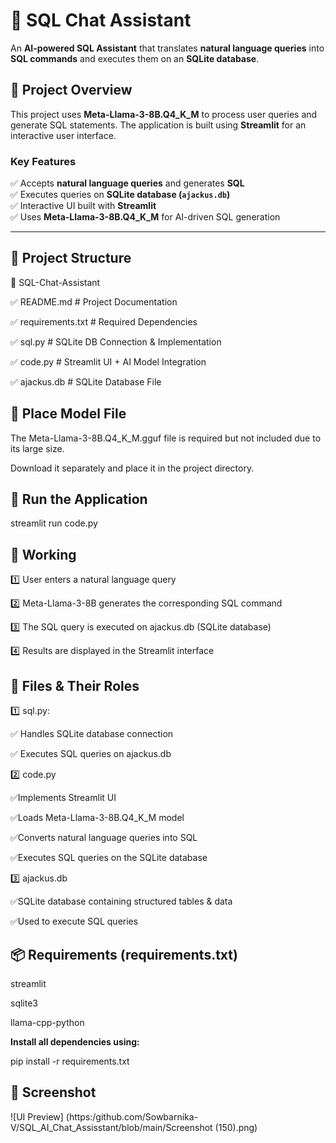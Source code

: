 # 🧠 SQL Chat Assistant  

An **AI-powered SQL Assistant** that translates **natural language queries** into **SQL commands** and executes them on an **SQLite database**.  

## 🚀 Project Overview  

This project uses **Meta-Llama-3-8B.Q4_K_M** to process user queries and generate SQL statements. The application is built using **Streamlit** for an interactive user interface.  

### **Key Features**  
✅ Accepts **natural language queries** and generates **SQL**  
✅ Executes queries on **SQLite database (`ajackus.db`)**  
✅ Interactive UI built with **Streamlit**  
✅ Uses **Meta-Llama-3-8B.Q4_K_M** for AI-driven SQL generation  

---

## 📂 Project Structure  

📁 SQL-Chat-Assistant 

✅ README.md # Project Documentation 

✅ requirements.txt # Required Dependencies

✅ sql.py # SQLite DB Connection & Implementation 

✅ code.py # Streamlit UI + AI Model Integration 

✅ ajackus.db # SQLite Database File 

## 📂 Place Model File

The Meta-Llama-3-8B.Q4_K_M.gguf file is required but not included due to its large size.

Download it separately and place it in the project directory.

## 📂 Run the Application

streamlit run code.py

## 📂 Working

1️⃣ User enters a natural language query

2️⃣ Meta-Llama-3-8B generates the corresponding SQL command

3️⃣ The SQL query is executed on ajackus.db (SQLite database)

4️⃣ Results are displayed in the Streamlit interface

## 📂 Files & Their Roles

1️⃣ sql.py: 

✅ Handles SQLite database connection

✅ Executes SQL queries on ajackus.db

2️⃣ code.py

✅Implements Streamlit UI

✅Loads Meta-Llama-3-8B.Q4_K_M model

✅Converts natural language queries into SQL

✅Executes SQL queries on the SQLite database

3️⃣ ajackus.db

✅SQLite database containing structured tables & data

✅Used to execute SQL queries


## 📦 Requirements (requirements.txt)

streamlit

sqlite3

llama-cpp-python


**Install all dependencies using:**


pip install -r requirements.txt

## 📸 Screenshot  

![UI Preview] (https:/github.com/Sowbarnika-V/SQL_AI_Chat_Assisstant/blob/main/Screenshot (150).png)





